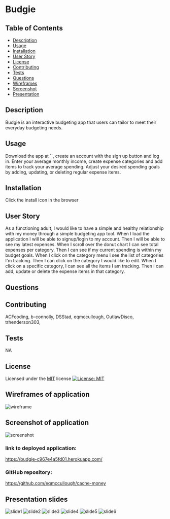 # Budgie

## Table of Contents

- [Description](#Description)
- [Usage](#Usage)
- [Installation](#Installation)
- [User Story](#user-story)
- [License](#License)
- [Contributing](#Contributing)
- [Tests](#Tests)
- [Questions](#Questions)
- [Wireframes](#wireframes-of-application)
- [Screenshot](#screenshot-of-application)
- [Presentation](#Presentation-slides)

## Description

Budgie is an interactive budgeting app that users can tailor to meet their everyday budgeting needs.

## Usage

Download the app at ``, create an account with the sign up button and log in. Enter your average monthly income, create expense categories and add items to track your average spending. Adjust your desired spending goals by adding, updating, or deleting regular expense items.

## Installation

Click the install icon in the browser

## User Story

As a functioning adult, I would like to have a simple and healthy relationship with my money through a simple budgeting app tool. When I load the application I will be able to signup/login to my account. Then I will be able to see my latest expenses. When I scroll over the donut chart I can see total expenses per category. Then I can see if my current spending is within my budget goals. When I click on the category menu I see the list of categories I'm tracking. Then I can click on the category I would like to edit. When I click on a specific category, I can see all the items I am tracking. Then I can add, update or delete the expense items in that category.

## Questions

## Contributing

ACFcoding, b-connolly, DSStad, eqmccullough, OutlawDisco, trhenderson303,

## Tests

NA

## License

Licensed under the [MIT](https://opensource.org/licenses/MIT) license
[![License: MIT](https://img.shields.io/badge/License-MIT-yellow.svg)](https://opensource.org/licenses/MIT)

## Wireframes of application

![wireframe]()

## Screenshot of application

![screenshot]()

### link to deployed application:

https://budgie-c967e4a5fd01.herokuapp.com/

### GitHub repository:

https://github.com/eqmccullough/cache-money

## Presentation slides

![slide1]()
![slide2]()
![slide3]()
![slide4]()
![slide5]()
![slide6]()
